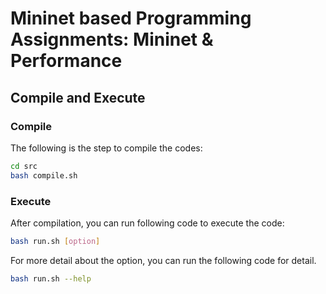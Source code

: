 # Mininet based Programming Assignments: Mininet & Performance

## Compile and Execute

### Compile

The following is the step to compile the codes:

```bash
cd src
bash compile.sh
```

### Execute

After compilation, you can run following code to execute the code:

```bash
bash run.sh [option]
```

For more detail about the option, you can run the following code for detail.

```bash
bash run.sh --help
```

